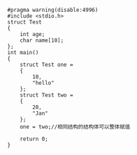 	#pragma warning(disable:4996)
	#include <stdio.h>
	struct Test
	{
		int age;
		char name[10];
	};
	int main()
	{
		struct Test one =
		{
			10,
			"hello"
		};
		struct Test two =
		{
			20,
			"Jan"
		};
		one = two;//相同结构的结构体可以整体赋值
		
		return 0;
	}
